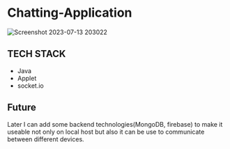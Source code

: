 # Chatting-Application

![Screenshot 2023-07-13 203022](https://github.com/Souvik2001Maiti/Chatting-Application/assets/87554848/3fc0f6b8-0a90-4d7f-833f-e85eaaec20a4)

## TECH STACK
- Java
- Applet
- socket.io

## Future
Later I can add some backend technologies(MongoDB, firebase) to make it useable not only on local host but also it can be use to communicate between different devices.
